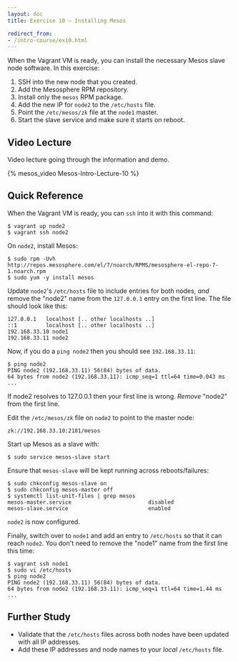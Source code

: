 ```yaml
---
layout: doc
title: Exercise 10 – Installing Mesos

redirect_from:
- /intro-course/ex10.html
---
```


When the Vagrant VM is ready, you can install the necessary Mesos slave node software.  In this exercise:

1. SSH into the new node that you created.
2. Add the Mesosphere RPM repository.
3. Install only the ``mesos`` RPM package.
4. Add the new IP for ``node2`` to the ``/etc/hosts`` file.
5. Point the ``/etc/mesos/zk`` file at the ``node1`` master.
6. Start the slave service and make sure it starts on reboot.

Video Lecture
-------------

Video lecture going through the information and demo.

{% mesos_video Mesos-Intro-Lecture-10 %}


Quick Reference
---------------

When the Vagrant VM is ready, you can ``ssh`` into it with this command:

```
$ vagrant up node2
$ vagrant ssh node2
```

On ``node2``, install Mesos:

```
$ sudo rpm -Uvh http://repos.mesosphere.com/el/7/noarch/RPMS/mesosphere-el-repo-7-1.noarch.rpm
$ sudo yum -y install mesos
```

Update ``node2``'s ``/etc/hosts`` file to include entries for both nodes, *and* remove the "node2" name from the ``127.0.0.1`` entry on the first line. The file should look like this:

    127.0.0.1   localhost [.. other localhosts ..]
    ::1         localhost [.. other localhosts ..]
    192.168.33.10 node1
    192.168.33.11 node2

Now, if you do a ``ping node2`` then you should see ``192.168.33.11``:

```
$ ping node2
PING node2 (192.168.33.11) 56(84) bytes of data.
64 bytes from node2 (192.168.33.11): icmp_seq=1 ttl=64 time=0.043 ms
...
```

If node2 resolves to 127.0.0.1 then your first line is wrong.  *Remove* "node2" from the first line.

Edit the ``/etc/mesos/zk`` file on ``node2`` to point to the master node:

    zk://192.168.33.10:2181/mesos

Start up Mesos as a slave with:

```
$ sudo service mesos-slave start
```

Ensure that ``mesos-slave`` will be kept running across reboots/failures:

```
$ sudo chkconfig mesos-slave on
$ sudo chkconfig mesos-master off
$ systemctl list-unit-files | grep mesos
mesos-master.service                        disabled
mesos-slave.service                         enabled
```

``node2`` is now configured. 

Finally, switch over to ``node1`` and add an entry to ``/etc/hosts`` so that it can reach ``node2``. You don't need to remove the "node1" name from the first line this time:

```
$ vagrant ssh node1
$ sudo vi /etc/hosts
$ ping node2
PING node2 (192.168.33.11) 56(84) bytes of data.
64 bytes from node2 (192.168.33.11): icmp_seq=1 ttl=64 time=1.44 ms
...
```

Further Study
-------------

* Validate that the ``/etc/hosts`` files across both nodes have been updated with all IP addresses.
* Add these IP addresses and node names to your *local* ``/etc/hosts`` file.

